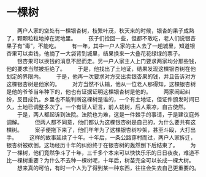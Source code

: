 # 一棵树
　　两户人家的空处有一棵银杏树，枝繁叶茂，秋天来的时候，银杏的果子成熟了，颗颗粒粒地掉在泥地里。 
　　孩子们捡回一些，但都不敢吃，老人们说银杏果子有“毒”，不能吃。 
　　有一年，其中一户人家的主人去了一趟城里，知道银杏果可以卖钱，他摘了一大袋背到城里，结果换来一大叠花花绿绿的票子。 
　　银杏果可以换钱的消息不胫而走。另一户人家主人上门要求两家均分那些钱，他的要求当然被拒绝了。 
　　于是，他找出了土地证，结果发现这棵银杏树在他划定的界限内。 
　　于是，他再一次要求对方交出卖银杏果的钱，并且告诉对方这棵银杏树是他家的。 
　　对方当然不认输，他从一位老人那得知，这棵银杏树是他的爷爷当年种下的，他也有证据证明这棵银杏树是他的。 
　　两家闹起纠纷，反目成仇。乡里也不能判断这棵树是谁的，一个有土地证，但证件颁发时间已久，土地已调整多次了。一个有证人证言，前人栽树，后人乘凉，自古使然。 
　　于是，两人都起诉到法院。法院也为难，这是一件棘手的事请，于是建议庭外调解。 
　　但两人都不同意，他们都认为这棵银杏树是自己的，为什么要共有这棵树。 
　　案子便拖下来了，他们年年为了这棵银杏树吵架，甚至斗殴，大打出手。 
　　这样的故事延续了十年。十年后，一条公路穿村而过，两户人家拆迁，银杏树被砍倒。这场经历十年的纠纷终于在银杏树的轰然倒下后结束了。 
　　为了一棵树，他们竟然争斗了十年，三千多个本来可以快快乐乐的日日夜夜，难道不比一棵树重要？为什么不去种一棵树呢，十年后，树苗完全可以长成一棵大树。 
　　想来真的可怕，有时一个人为了得到某一种东西，往往会失去自己更重要的。
 